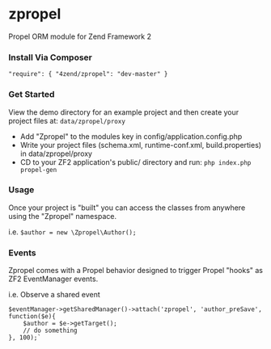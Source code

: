 zpropel
==========

Propel ORM module for Zend Framework 2

### Install Via Composer

`"require": { "4zend/zpropel": "dev-master" }`

### Get Started

View the demo directory for an example project and then create your project files at: `data/zpropel/proxy`

* Add "Zpropel" to the modules key in config/application.config.php
* Write your project files (schema.xml, runtime-conf.xml, build.properties) in data/zpropel/proxy
* CD to your ZF2 application's public/ directory and run: `php index.php propel-gen`

### Usage

Once your project is "built" you can access the classes from anywhere using the "Zpropel" namespace. 

i.e. `$author = new \Zpropel\Author();`

### Events

Zpropel comes with a Propel behavior designed to trigger Propel "hooks" as ZF2 EventManager events.

i.e. Observe a shared event

    $eventManager->getSharedManager()->attach('zpropel', 'author_preSave', function($e){
        $author = $e->getTarget();
        // do something
    }, 100);`
